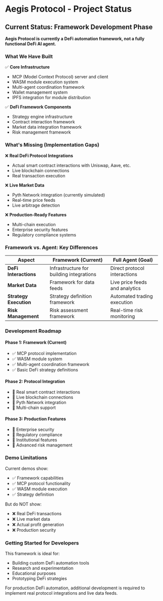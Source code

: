 # Aegis Protocol - Project Status

## Current Status: Framework Development Phase

**Aegis Protocol is currently a DeFi automation framework, not a fully functional DeFi AI agent.**

### What We Have Built

✅ **Core Infrastructure**
- MCP (Model Context Protocol) server and client
- WASM module execution system
- Multi-agent coordination framework
- Wallet management system
- IPFS integration for module distribution

✅ **DeFi Framework Components**
- Strategy engine infrastructure
- Contract interaction framework
- Market data integration framework
- Risk management framework

### What's Missing (Implementation Gaps)

❌ **Real DeFi Protocol Integrations**
- Actual smart contract interactions with Uniswap, Aave, etc.
- Live blockchain connections
- Real transaction execution

❌ **Live Market Data**
- Pyth Network integration (currently simulated)
- Real-time price feeds
- Live arbitrage detection

❌ **Production-Ready Features**
- Multi-chain execution
- Enterprise security features
- Regulatory compliance systems

### Framework vs. Agent: Key Differences

| Aspect | Framework (Current) | Full Agent (Goal) |
|--------|-------------------|------------------|
| **DeFi Interactions** | Infrastructure for building integrations | Direct protocol interactions |
| **Market Data** | Framework for data feeds | Live price feeds and analytics |
| **Strategy Execution** | Strategy definition framework | Automated trading execution |
| **Risk Management** | Risk assessment framework | Real-time risk monitoring |

### Development Roadmap

#### Phase 1: Framework (Current)
- ✅ MCP protocol implementation
- ✅ WASM module system
- ✅ Multi-agent coordination framework
- ✅ Basic DeFi strategy definitions

#### Phase 2: Protocol Integration
- 🔄 Real smart contract interactions
- 🔄 Live blockchain connections
- 🔄 Pyth Network integration
- 🔄 Multi-chain support

#### Phase 3: Production Features
- 🔄 Enterprise security
- 🔄 Regulatory compliance
- 🔄 Institutional features
- 🔄 Advanced risk management

### Demo Limitations

Current demos show:
- ✅ Framework capabilities
- ✅ MCP protocol functionality
- ✅ WASM module execution
- ✅ Strategy definition

But do NOT show:
- ❌ Real DeFi transactions
- ❌ Live market data
- ❌ Actual profit generation
- ❌ Production security

### Getting Started for Developers

This framework is ideal for:
- Building custom DeFi automation tools
- Research and experimentation
- Educational purposes
- Prototyping DeFi strategies

For production DeFi automation, additional development is required to implement real protocol integrations and live data feeds.